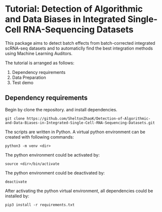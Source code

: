 # Tutorial: Detection of Algorithmic and Data Biases in Integrated Single-Cell RNA-Sequencing Datasets
This package aims to detect batch effects from batch-corrected integrated scRNA-seq datasets and to automaticlly find the best integration methods using Machine Learning Auditors.

The tutorial is arranged as follows:
1. Dependency requirements
2. Data Preparation
3. Test demo

## Dependency requirements
Begin by clone the repository. and install dependencies.
```
git clone https://github.com/SheltonZhaoK/Detection-of-Algorithmic-and-Data-Biases-in-Integrated-Single-Cell-RNA-Sequencing-Datasets.git
```
The scripts are written in Python. A virtual python environment can be created with following commands:
``` 
python3 -m venv <dir>
```
The python environment could be activated by:
```
source <dir>/bin/activate
```
The python environment could be deactivated by:
```
deactivate
```
After activating the python virtual environment, all dependencies could be installed by:
```
pip3 install -r requirements.txt
```
